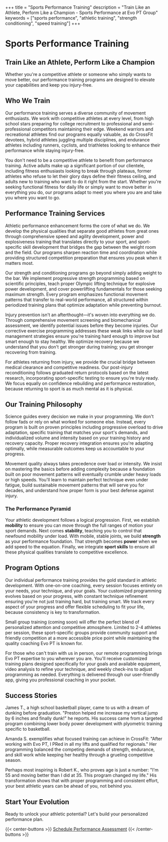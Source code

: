 +++
title = "Sports Performance Training"
description = "Train Like an Athlete, Perform Like a Champion - Sports Performance at Evo PT Group"
keywords = ["sports performance", "athletic training", "strength conditioning", "speed training"]
+++

# Sports Performance Training
## Train Like an Athlete, Perform Like a Champion

Whether you're a competitive athlete or someone who simply wants to move better, our performance training programs are designed to elevate your capabilities and keep you injury-free.

## Who We Train

Our performance training serves a diverse community of movement enthusiasts. We work with competitive athletes at every level, from high school stars preparing for college recruitment to professional and semi-professional competitors maintaining their edge. Weekend warriors and recreational athletes find our programs equally valuable, as do CrossFit devotees, hybrid athletes juggling multiple disciplines, and endurance athletes including runners, cyclists, and triathletes looking to enhance their performance while staying injury-free.

You don't need to be a competitive athlete to benefit from performance training. Active adults make up a significant portion of our clientele, including fitness enthusiasts looking to break through plateaus, former athletes who refuse to let their glory days define their fitness ceiling, and adults new to training who want to do it right from the start. Whether you're seeking functional fitness for daily life or simply want to move better in everything you do, our programs adapt to meet you where you are and take you where you want to go.

## Performance Training Services

Athletic performance enhancement forms the core of what we do. We develop the physical qualities that separate good athletes from great ones through comprehensive speed and agility development, power and explosiveness training that translates directly to your sport, and sport-specific skill development that bridges the gap between the weight room and the field. Our programs sharpen reaction time and coordination while providing structured competition preparation that ensures you peak when it matters most.

Our strength and conditioning programs go beyond simply adding weight to the bar. We implement progressive strength programming based on scientific principles, teach proper Olympic lifting technique for explosive power development, and cover powerlifting fundamentals for those seeking maximum strength. Every program emphasizes functional movement patterns that transfer to real-world performance, all structured within periodized training plans that optimize adaptation while preventing burnout.

Injury prevention isn't an afterthought—it's woven into everything we do. Through comprehensive movement screening and biomechanical assessment, we identify potential issues before they become injuries. Our corrective exercise programming addresses these weak links while our load management strategies ensure you're training hard enough to improve but smart enough to stay healthy. We optimize recovery because we understand that you don't get stronger during training; you get stronger recovering from training.

For athletes returning from injury, we provide the crucial bridge between medical clearance and competitive readiness. Our post-injury reconditioning follows graduated return protocols based on the latest research, incorporating sport-specific testing to ensure you're truly ready. We focus equally on confidence rebuilding and performance restoration, because returning to sport is as much mental as it is physical.

## Our Training Philosophy

Science guides every decision we make in your programming. We don't follow fads or rely on what worked for someone else. Instead, every program is built on proven principles including progressive overload to drive adaptation, specific training that matches your sport's demands, and individualized volume and intensity based on your training history and recovery capacity. Proper recovery integration ensures you're adapting optimally, while measurable outcomes keep us accountable to your progress.

Movement quality always takes precedence over load or intensity. We insist on mastering the basics before adding complexity because a foundation built on poor movement patterns will eventually crumble under heavy loads or high speeds. You'll learn to maintain perfect technique even under fatigue, build sustainable movement patterns that will serve you for decades, and understand how proper form is your best defense against injury.

### The Performance Pyramid

Your athletic development follows a logical progression. First, we establish **mobility** to ensure you can move through the full ranges of motion your sport demands. Next comes **stability**, teaching you to control that newfound mobility under load. With mobile, stable joints, we build **strength** as your performance foundation. That strength becomes **power** when we add speed to the equation. Finally, we integrate **sport skills** to ensure all these physical qualities translate to competitive excellence.

## Program Options

Our individual performance training provides the gold standard in athletic development. With one-on-one coaching, every session focuses entirely on your needs, your technique, and your goals. Your customized programming evolves based on your progress, with constant technique refinement ensuring you're not just training hard, but training smart. We track every aspect of your progress and offer flexible scheduling to fit your life, because consistency is key to transformation.

Small group training (coming soon) will offer the perfect blend of personalized attention and competitive atmosphere. Limited to 2-4 athletes per session, these sport-specific groups provide community support and friendly competition at a more accessible price point while maintaining the quality coaching Evo PT is known for.

For those who can't train with us in person, our remote programming brings Evo PT expertise to you wherever you are. You'll receive customized training plans designed specifically for your goals and available equipment, video analysis to refine your technique, and weekly check-ins to adjust programming as needed. Everything is delivered through our user-friendly app, giving you professional coaching in your pocket.

## Success Stories

James T., a high school basketball player, came to us with a dream of dunking before graduation. "Preston helped me increase my vertical jump by 6 inches and finally dunk!" he reports. His success came from a targeted program combining lower body power development with plyometric training specific to basketball.

Amanda S. exemplifies what focused training can achieve in CrossFit: "After working with Evo PT, I PRed in all my lifts and qualified for regionals." Her programming balanced the competing demands of strength, endurance, and skill work while keeping her healthy through a grueling competitive season.

Perhaps most inspiring is Robert K., who proves age is just a number: "I'm 55 and moving better than I did at 35. This program changed my life." His transformation shows that with proper programming and consistent effort, your best athletic years can be ahead of you, not behind you.

## Start Your Evolution

Ready to unlock your athletic potential? Let's build your personalized performance plan.

{{< center-buttons >}}
  <a href="https://scheduling.go.promptemr.com/onlineScheduling?w=2408&s=DL" class="btn btn-template-main">Schedule Performance Assessment</a>
{{< /center-buttons >}}